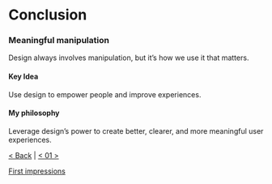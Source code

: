 # Conclusion
### Meaningful manipulation
Design always involves manipulation, but it’s how we use it that matters.

#### Key Idea
Use design to empower people and improve experiences.

#### My philosophy
Leverage design’s power to create better, clearer, and more meaningful user experiences.

[< Back](06.md) | 
[< 01 >](01.md)

[First impressions](/02-first-impressions/Inspo.md)
